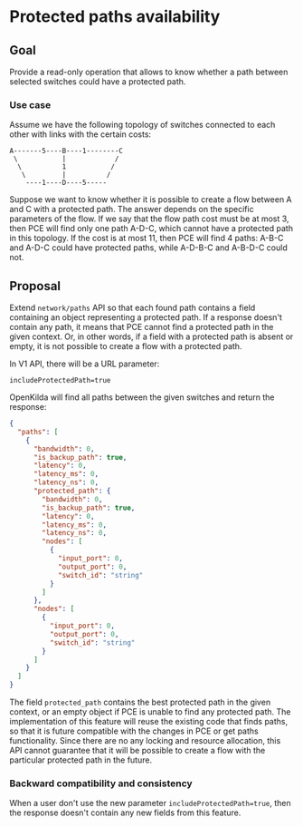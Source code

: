 # Protected paths availability

## Goal
Provide a read-only operation that allows to know whether a path between selected switches could have a protected path. 

### Use case
Assume we have the following topology of switches connected to each other with links with the certain costs:
```
A-------5----B----1--------C
 \           |            /
  \          1           /
   \         |          /
    ----1----D----5-----
```
Suppose we want to know whether it is possible to create a flow between A and C with a protected path. The answer 
depends on the specific parameters of the flow. If we say that the flow path cost must be at most 3, then PCE will find
only one path A-D-C, which cannot have a protected path in this topology. If the cost is at most 11, then PCE will find 
4 paths: A-B-C and A-D-C could have protected paths, while A-D-B-C and A-B-D-C could not.   

## Proposal
Extend `network/paths` API so that each found path contains a field containing an object representing a protected path.
If a response doesn't contain any path, it means that PCE cannot find a protected path in the given context. Or, in other 
words, if a field with a protected path is absent or empty, it is not possible to create a flow with a protected path.

In V1 API, there will be a URL parameter: 
```
includeProtectedPath=true
```

OpenKilda will find all paths between the given switches and return the response:
```json
{
  "paths": [
    {
      "bandwidth": 0,
      "is_backup_path": true,
      "latency": 0,
      "latency_ms": 0,
      "latency_ns": 0,
      "protected_path": {
        "bandwidth": 0,
        "is_backup_path": true,
        "latency": 0,
        "latency_ms": 0,
        "latency_ns": 0,
        "nodes": [
          {
            "input_port": 0,
            "output_port": 0,
            "switch_id": "string"
          }
        ]
      },
      "nodes": [
        {
          "input_port": 0,
          "output_port": 0,
          "switch_id": "string"
        }
      ]
    }
  ]
}
```
The field `protected_path` contains the best protected path in the given context, or an empty object if PCE is unable 
to find any protected path.
The implementation of this feature will reuse the existing code that finds paths, so that it is future compatible 
with the changes in PCE or get paths functionality.
Since there are no any locking and resource allocation, this API cannot guarantee that it will be possible to create 
a flow with the particular protected path in the future.

### Backward compatibility and consistency
When a user don't use the new parameter ```includeProtectedPath=true```, then the response doesn't contain any new fields from this 
feature.  
